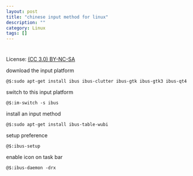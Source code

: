 ```yaml
---
layout: post
title: "chinese input method for linux"
description: ""
category: Linux
tags: []
---
```

#
License: [(CC 3.0) BY-NC-SA](http://creativecommons.org/licenses/by-nc-sa/3.0/)

download the input platform

    @$:sudo apt-get install ibus ibus-clutter ibus-gtk ibus-gtk3 ibus-qt4

switch to this input platform

    @$:im-switch -s ibus

install an input method

    @$:sudo apt-get install ibus-table-wubi

setup preference

    @$:ibus-setup

enable icon on task bar

    @$:ibus-daemon -drx
